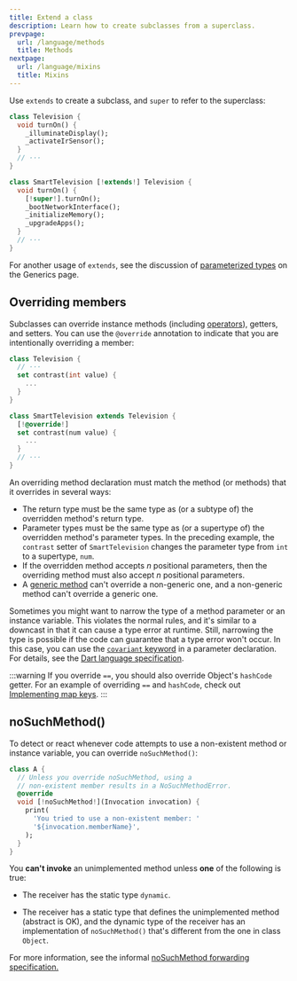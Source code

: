 ```yaml
---
title: Extend a class
description: Learn how to create subclasses from a superclass.
prevpage:
  url: /language/methods
  title: Methods
nextpage:
  url: /language/mixins
  title: Mixins
---
```


Use `extends` to create a subclass, and `super` to refer to the
superclass:

<?code-excerpt "misc/lib/language_tour/classes/extends.dart (smart-tv)" replace="/extends|super/[!$&!]/g"?>
```dart
class Television {
  void turnOn() {
    _illuminateDisplay();
    _activateIrSensor();
  }
  // ···
}

class SmartTelevision [!extends!] Television {
  void turnOn() {
    [!super!].turnOn();
    _bootNetworkInterface();
    _initializeMemory();
    _upgradeApps();
  }
  // ···
}

```

For another usage of `extends`, see the discussion of
[parameterized types][] on the Generics page.

## Overriding members

Subclasses can override instance methods (including [operators][]),
getters, and setters.
You can use the `@override` annotation to indicate that you are
intentionally overriding a member:

<?code-excerpt "misc/lib/language_tour/metadata/television.dart (override)" replace="/@override/[!$&!]/g"?>
```dart
class Television {
  // ···
  set contrast(int value) {
    ...
  }
}

class SmartTelevision extends Television {
  [!@override!]
  set contrast(num value) {
    ...
  }
  // ···
}

```

An overriding method declaration must match
the method (or methods) that it overrides in several ways:

* The return type must be the same type as (or a subtype of)
  the overridden method's return type.
* Parameter types must be the same type as (or a supertype of)
  the overridden method's parameter types.
  In the preceding example, the `contrast` setter of `SmartTelevision`
  changes the parameter type from `int` to a supertype, `num`.
* If the overridden method accepts _n_ positional parameters,
  then the overriding method must also accept _n_ positional parameters.
* A [generic method][] can't override a non-generic one,
  and a non-generic method can't override a generic one.

Sometimes you might want to narrow the type of
a method parameter or an instance variable.
This violates the normal rules, and
it's similar to a downcast in that it can cause a type error at runtime.
Still, narrowing the type is possible
if the code can guarantee that a type error won't occur.
In this case, you can use the
[`covariant` keyword](/language/type-system#covariant-keyword)
in a parameter declaration.
For details, see the
[Dart language specification][].

:::warning
If you override `==`, you should also override Object's `hashCode` getter.
For an example of overriding `==` and `hashCode`, check out
[Implementing map keys](/libraries/dart-core#implementing-map-keys).
:::

## noSuchMethod()

To detect or react whenever code attempts to use a non-existent method or
instance variable, you can override `noSuchMethod()`:

<?code-excerpt "misc/lib/language_tour/classes/no_such_method.dart (no-such-method-impl)" replace="/noSuchMethod(?!,)/[!$&!]/g"?>
```dart
class A {
  // Unless you override noSuchMethod, using a
  // non-existent member results in a NoSuchMethodError.
  @override
  void [!noSuchMethod!](Invocation invocation) {
    print(
      'You tried to use a non-existent member: '
      '${invocation.memberName}',
    );
  }
}

```

You **can't invoke** an unimplemented method unless
**one** of the following is true:

* The receiver has the static type `dynamic`.

* The receiver has a static type that
defines the unimplemented method (abstract is OK),
and the dynamic type of the receiver has an implementation of `noSuchMethod()`
that's different from the one in class `Object`.

For more information, see the informal
[noSuchMethod forwarding specification.]({{site.repo.dart.lang}}/blob/main/archive/feature-specifications/nosuchmethod-forwarding.md)

[parameterized types]: /language/generics#restricting-the-parameterized-type
[operators]: /language/methods#operators
[generic method]: /language/generics#using-generic-methods
[Dart language specification]: /resources/language/spec
